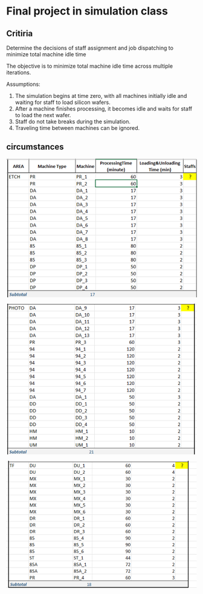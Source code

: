 # Final project in simulation class

## Critiria

Determine the decisions of staff assignment and job dispatching to minimize total machine idle time

The objective is to minimize total machine idle time across multiple iterations.

Assumptions:

1. The simulation begins at time zero, with all machines initially idle and waiting for staff to load silicon wafers.
2. After a machine finishes processing, it becomes idle and waits for staff to load the next wafer.
3. Staff do not take breaks during the simulation.
4. Traveling time between machines can be ignored.

## circumstances

![alt text](readme_images/image.png)

![alt text](readme_images/image-1.png)

![alt text](readme_images/image-2.png)